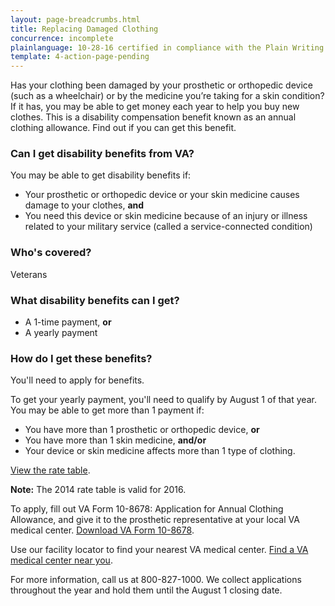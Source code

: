 ```yaml
---
layout: page-breadcrumbs.html
title: Replacing Damaged Clothing
concurrence: incomplete
plainlanguage: 10-28-16 certified in compliance with the Plain Writing Act
template: 4-action-page-pending
---
```


<div class="va-introtext">

Has your clothing been damaged by your prosthetic or orthopedic device (such as a wheelchair) or by the medicine you’re taking for a skin condition? If it has, you may be able to get money each year to help you buy new clothes. This is a disability compensation benefit known as an annual clothing allowance. Find out if you can get this benefit. 

</div>

<div class="feature" markdown="1">

### Can I get disability benefits from VA?

You may be able to get disability benefits if:

  - Your prosthetic or orthopedic device or your skin medicine causes damage to your clothes, **and**
  - You need this device or skin medicine because of an injury or illness related to your military service (called a service-connected condition)



### Who's covered?

Veterans
</div>

### What disability benefits can I get?

- A 1-time payment, **or**
- A yearly payment

### How do I get these benefits?

You'll need to apply for benefits.

To get your yearly payment, you'll need to qualify by August 1 of that year. You may be able to get more than 1 payment if: 
- You have more than 1 prosthetic or orthopedic device, **or**
- You have more than 1 skin medicine, **and/or** 
- Your device or skin medicine affects more than 1 type of clothing.

[View the rate table](http://www.benefits.va.gov/COMPENSATION/special_Benefit_Allowances_2012.asp). 

**Note:** The 2014 rate table is valid for 2016. 

To apply, fill out VA Form 10-8678: Application for Annual Clothing Allowance, and give it to the prosthetic representative at your local VA medical center. [Download VA Form 10-8678](http://www.va.gov/vaforms/medical/pdf/10-8678-fill.pdf).

Use our facility locator to find your nearest VA medical center. [Find a VA medical center near you](https://www.vets.gov/facility-locator/). 

For more information, call us at <span class="tel">800-827-1000</span>. We collect applications throughout the year and hold them until the August 1 closing date.
